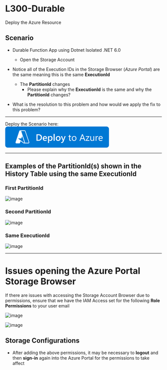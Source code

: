 # L300-Durable

Deploy the Azure Resource

## Scenario
- Durable Function App using Dotnet Isolated .NET 6.0
  - Open the Storage Account

- Notice all of the Execution IDs in the Storage Browser (_Azure Portal_) are the same meaning this is the same **ExecutionId**
  - The **PartitionId** changes
    - Please explain why the **ExecutionId** is the same and why the **PartitionId** changes?
   
- What is the resolution to this problem and how would we apply the fix to this problem?

---


Deploy the Scenario here: [![Deploy To Azure](https://raw.githubusercontent.com/Azure/azure-quickstart-templates/master/1-CONTRIBUTION-GUIDE/images/deploytoazure.svg?sanitize=true)](https://portal.azure.com/#create/Microsoft.Template/uri/https%3A%2F%2Fraw.githubusercontent.com%2Fmacavall%2FL300-Durable%2Fmaster%2Fazuredeploy.json)

---

## Examples of the PartitionId(s) shown in the History Table using the same ExecutionId

### First PartitionId

![image](https://github.com/macavall/L300-Durable/assets/43223084/1c9a471a-5424-4bd6-b53d-2e5c577791ae)

### Second PartitionId

![image](https://github.com/macavall/L300-Durable/assets/43223084/86e6e0ae-50cc-47fc-9c6b-13edc728b02d)

### Same ExecutionId

![image](https://github.com/macavall/L300-Durable/assets/43223084/ea0f3532-64b0-4ae2-8238-57895b35655a)



---

# Issues opening the Azure Portal Storage Browser 

If there are issues with accessing the Storage Account Browser due to permissions, ensure that we have the IAM Access set for the following **Role Permissions** to your user email

![image](https://github.com/macavall/L300-Durable/assets/43223084/2401727c-e01f-4dde-98a5-924ecec17933)

![image](https://github.com/macavall/L300-Durable/assets/43223084/8b563c43-142e-43da-b2f8-2737c92501ff)

<!--![image](https://github.com/macavall/L300-Durable/assets/43223084/3e0d4c6c-884c-4557-9144-390b112c83c3)-->

## Storage Configurations
- After adding the above permissions, it may be necessary to **logout** and then **sign-in** again into the Azure Portal for the permissions to take affect







